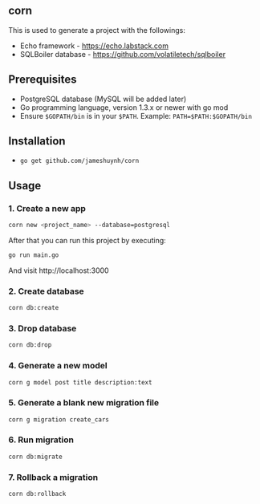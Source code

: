 ## corn

This is used to generate a project with the followings:

- Echo framework - https://echo.labstack.com
- SQLBoiler database - https://github.com/volatiletech/sqlboiler

## Prerequisites

- PostgreSQL database (MySQL will be added later)
- Go programming language, version 1.3.x or newer with go mod
- Ensure `$GOPATH/bin` is in your `$PATH`. Example: `PATH=$PATH:$GOPATH/bin`

## Installation

- `go get github.com/jameshuynh/corn`

## Usage

### 1. Create a new app

```bash
corn new <project_name> --database=postgresql
```

After that you can run this project by executing:

```bash
go run main.go
```

And visit http://localhost:3000

### 2. Create database

```bash
corn db:create
```

### 3. Drop database

```bash
corn db:drop
```

### 4. Generate a new model

```bash
corn g model post title description:text
```

### 5. Generate a blank new migration file

```bash
corn g migration create_cars
```

### 6. Run migration

```bash
corn db:migrate
```

### 7. Rollback a migration

```bash
corn db:rollback
```
